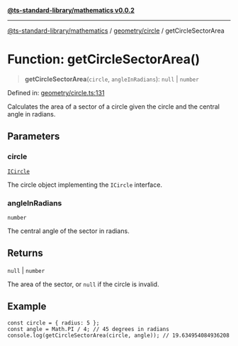 [**@ts-standard-library/mathematics v0.0.2**](../../../README.md)

***

[@ts-standard-library/mathematics](../../../README.md) / [geometry/circle](../README.md) / getCircleSectorArea

# Function: getCircleSectorArea()

> **getCircleSectorArea**(`circle`, `angleInRadians`): `null` \| `number`

Defined in: [geometry/circle.ts:131](https://github.com/gabaudette/ts-stdlib/blob/725aff52e6f28b9942b278b955914b3ace9f325c/packages/mathematics/src/geometry/circle.ts#L131)

Calculates the area of a sector of a circle given the circle and the central angle in radians.

## Parameters

### circle

[`ICircle`](../interfaces/ICircle.md)

The circle object implementing the `ICircle` interface.

### angleInRadians

`number`

The central angle of the sector in radians.

## Returns

`null` \| `number`

The area of the sector, or `null` if the circle is invalid.

## Example

```
const circle = { radius: 5 };
const angle = Math.PI / 4; // 45 degrees in radians
console.log(getCircleSectorArea(circle, angle)); // 19.634954084936208
```
